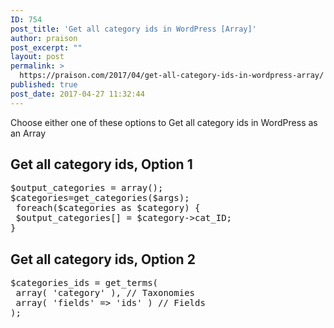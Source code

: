 ```yaml
---
ID: 754
post_title: 'Get all category ids in WordPress [Array]'
author: praison
post_excerpt: ""
layout: post
permalink: >
  https://praison.com/2017/04/get-all-category-ids-in-wordpress-array/
published: true
post_date: 2017-04-27 11:32:44
---
```

Choose either one of these options to Get all category ids in WordPress as an Array
<h2>Get all category ids, Option 1</h2>
<pre>$output_categories = array();
$categories=get_categories($args);
 foreach($categories as $category) { 
 $output_categories[] = $category-&gt;cat_ID;
}</pre>
<h2>Get all category ids, Option 2</h2>
<pre>$categories_ids = get_terms(
 array( 'category' ), // Taxonomies
 array( 'fields' =&gt; 'ids' ) // Fields
);</pre>